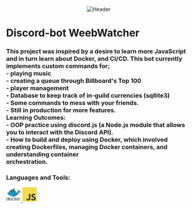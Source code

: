 <div align="center">
  <img src="https://github.com/justincarr010101/Discord_Bot/blob/main/Logo/Logo.jpg" alt="Header" width="200" height="200">
</div>

<h1 align="ceter"> Discord-bot WeebWatcher</h1>

<h3 align="left"> This project was inspired by a desire to learn more JavaScript and in turn learn about Docker, and CI/CD. This bot currently implements custom commands for;<br>
  - playing music<br>
  - creating a queue through Billboard's Top 100<br>
  - player management<br>
  - Database to keep track of in-guild currencies (sqllite3)<br>
  - Some commands to mess with your friends. <br>
  - Still in production for more features.<br>
Learning Outcomes:<br>
  - OOP practice using discord.js (a Node.js module that allows you to interact with the Discord API).<br>
  - How to build and deploy using Docker, which involved creating Dockerfiles, managing Docker containers, and understanding container     <br>
    orchestration.<br>

<h3 align="left">Languages and Tools:</h3>
<p align="left"> <a href="https://www.docker.com/" target="_blank" rel="noreferrer"> <img src="https://raw.githubusercontent.com/devicons/devicon/master/icons/docker/docker-original-wordmark.svg" alt="docker" width="40" height="40"/> </a> <a href="https://developer.mozilla.org/en-US/docs/Web/JavaScript" target="_blank" rel="noreferrer"> <img src="https://raw.githubusercontent.com/devicons/devicon/master/icons/javascript/javascript-original.svg" alt="javascript" width="40" height="40"/> </a> <a

